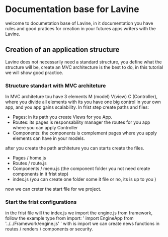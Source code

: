 # Documentation base for Lavine

welcome to documetation base of Lavine, in it documentation you have rules and good pratices for
creation in your  futures apps writers with the Lavine.

## Creation of an application structure

Lavine does not necessarily need a standard structure, you define what the structure will be, create
an MVC architecture is the best to do, in this tutorial we will show good practice.

### Structure standart with MVC architeture

In MVC architeture  tou have 3 elements  M (model) V(view) C (Controller), where you  divide all elements
with its you have one  big control in your own app, and you app gains scalability. In frist step create paths and files:

* Pages: in its path you create Views for you App.
* Routes: its pages is responsability manager the routes for you app where you can apply Controller
* Components: the components is complement pages where you apply elements can have in your  models.

after you create the path architeture you can  starts create the files.

* Pages / home.js
* Routes / route.js
* Components / menu.js (the component folder you not need create components in it frist step)
* index.js (you can create one folder some it file or no, its is up to you )

now we can creter the start  file for we project.

### Start the frist configurations

in the frist file will the index.js  we import the  engine.js  from framework, follow the example  type from
import:
' import EngineApp from '../../Framework/engine.js' '
with is import we can create news functions in routes / renders / components or security.
